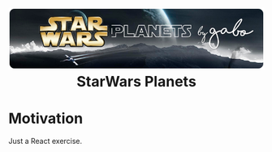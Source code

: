 <h1 align="center">
  <img src="assets/readme-header.png" alt="Bear Stone Smart Home" />
  <br>
  StarWars Planets
</h1>


# Motivation

Just a React exercise.

